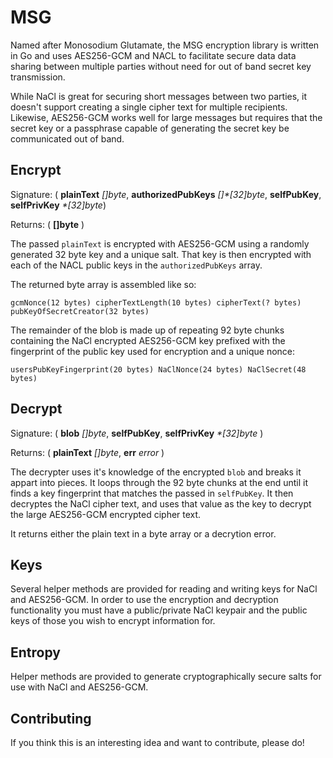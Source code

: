 # MSG

Named after Monosodium Glutamate, the MSG encryption library is written in Go and uses AES256-GCM and NACL to 
facilitate secure data data sharing between multiple parties without need for out of band secret key transmission.

While NaCl is great for securing short messages between two parties, it doesn't support creating a single cipher text for 
multiple recipients. Likewise, AES256-GCM works well for large messages but requires that the secret key or a passphrase 
capable of generating the secret key be communicated out of band.

## Encrypt 
Signature: ( **plainText** *[]byte*, **authorizedPubKeys** *[]\*[32]byte*, **selfPubKey**, **selfPrivKey** *\*[32]byte*)

Returns: ( **[]byte** )

The passed `plainText` is encrypted with AES256-GCM using a randomly generated 32 byte key and a unique salt.
That key is then encrypted with each of the NACL public keys in the `authorizedPubKeys` array.

The returned byte array is assembled like so:

```
gcmNonce(12 bytes) cipherTextLength(10 bytes) cipherText(? bytes) pubKeyOfSecretCreator(32 bytes)
```

The remainder of the blob is made up of repeating 92 byte chunks containing the NaCl encrypted 
AES256-GCM key prefixed with the fingerprint of the public key used for encryption and a unique nonce:

```
usersPubKeyFingerprint(20 bytes) NaClNonce(24 bytes) NaClSecret(48 bytes)
```

## Decrypt
Signature: ( **blob** *[]byte*, **selfPubKey**, **selfPrivKey** *\*[32]byte* ) 

Returns: ( **plainText** *[]byte*, **err** *error* )

The decrypter uses it's knowledge of the encrypted `blob` and breaks it appart into pieces. It loops
through the 92 byte chunks at the end until it finds a key fingerprint that matches the passed in
`selfPubKey`. It then decryptes the NaCl cipher text, and uses that value as the key to decrypt the
large AES256-GCM encrypted cipher text. 

It returns either the plain text in a byte array or a decrytion error.

## Keys
Several helper methods are provided for reading and writing keys for NaCl and AES256-GCM. In order
to use the encryption and decryption functionality you must have a public/private NaCl keypair and 
the public keys of those you wish to encrypt information for.

## Entropy
Helper methods are provided to generate cryptographically secure salts for use with NaCl and AES256-GCM.

## Contributing
If you think this is an interesting idea and want to contribute, please do!